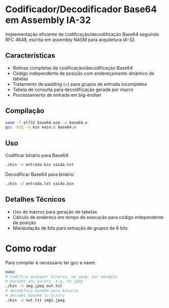 # Codificador/Decodificador Base64 em Assembly IA-32

Implementação eficiente de codificação/decodificação Base64 seguindo RFC 4648, escrita em assembly NASM para arquitetura IA-32.

## Características

- Rotinas completas de codificação/decodificação Base64
- Código independente de posição com endereçamento dinâmico de tabelas
- Tratamento de padding (=) para grupos de entrada incompletos
- Tabela de consulta para decodificação gerada por macro
- Processamento de entrada em big-endian

## Compilação

```bash
nasm -f elf32 base64.asm -o base64.o
gcc -m32 -o bin main.c base64.o
```

## Uso

Codificar binário para Base64:

```bash
./bin -e entrada.bin saida.txt
```

Decodificar Base64 para binário:

```bash
./bin -d entrada.txt saida.bin
```

## Detalhes Técnicos

- Uso de macros para geração de tabelas
- Cálculo de endereço em tempo de execução para código independente de posição
- Manipulação de bits para extração de grupos de 6 bits

# Como rodar

Para compilar é necessário ter gcc e nasm.

```bash
make
# codifica qualquer binario, um jpeg, por exemplo
# encodes any binary, e.g. an jpeg
./bin -e img.jpeg out.txt
# decodifica base64 para binario
# decodes base64 to binary
./bin -d out.txt img2.jpeg
```


